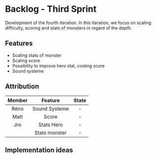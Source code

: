 # Backlog - Third Sprint

Development of the fourth iteration. In this iteration, we focus on scaling difficulty, scoring and stats of monsters 
in regard of the depth.

## Features

- Scaling stats of monster
- Scaling score
- Possibility to improve hero stat, costing score
- Sound systeme

## Attribution

|     Member    |             Feature                           | State |
|:-------------:|:---------------------------------------------:|:-----:|
|    Réno       |           Sound Systeme                       |   -   |
|    Matt       |           Score                               |   -   |
|     Jro       |           Stats Hero                          |   -   |
|               |           Stats monster                       |   -   |


## Implementation ideas

